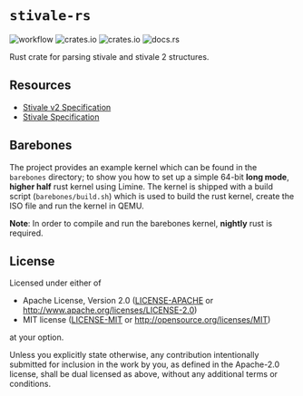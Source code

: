 # `stivale-rs`

![workflow](https://github.com/Andy-Python-Programmer/stivale/workflows/Build/badge.svg)
![crates.io](https://img.shields.io/crates/d/stivale_boot)
![crates.io](https://img.shields.io/crates/v/stivale_boot)
![docs.rs](https://docs.rs/stivale-boot/badge.svg)

Rust crate for parsing stivale and stivale 2 structures.

## Resources
- [Stivale v2 Specification](https://github.com/stivale/stivale/blob/master/STIVALE2.md)
- [Stivale Specification](https://github.com/stivale/stivale/blob/master/STIVALE.md)

## Barebones
The project provides an example kernel which can be found in the `barebones` directory; to show you
how to set up a simple 64-bit **long mode**, **higher half** rust kernel using Limine. The
kernel is shipped with a build script (`barebones/build.sh`) which is used to build the
rust kernel, create the ISO file and run the kernel in QEMU.

**Note**: In order to compile and run the barebones kernel, **nightly** rust is required.

## License

Licensed under either of

- Apache License, Version 2.0 ([LICENSE-APACHE](LICENSE-APACHE) or
  http://www.apache.org/licenses/LICENSE-2.0)
- MIT license ([LICENSE-MIT](LICENSE-MIT) or http://opensource.org/licenses/MIT)

at your option.

Unless you explicitly state otherwise, any contribution intentionally submitted for inclusion in the work by you, 
as defined in the Apache-2.0 license, shall be dual licensed as above, without any additional terms or conditions.
